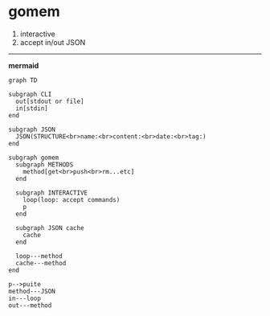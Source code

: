 gomem
=====
1. interactive
2. accept in/out JSON

---
**mermaid**
```mermaid
graph TD

subgraph CLI
  out[stdout or file]
  in[stdin]
end

subgraph JSON
  JSON(STRUCTURE<br>name:<br>content:<br>date:<br>tag:)
end

subgraph gomem
  subgraph METHODS
    method[get<br>push<br>rm...etc]
  end

  subgraph INTERACTIVE
    loop(loop: accept commands)
    p
  end

  subgraph JSON cache
    cache
  end

  loop---method
  cache---method
end

p-->puite
method---JSON
in---loop
out---method
```

